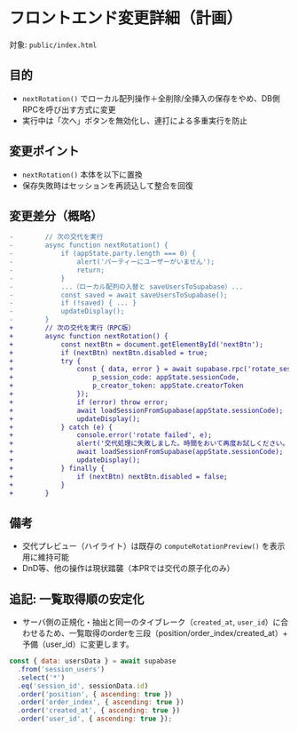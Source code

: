 # フロントエンド変更詳細（計画）

対象: `public/index.html`

## 目的
- `nextRotation()` でローカル配列操作＋全削除/全挿入の保存をやめ、DB側RPCを呼び出す方式に変更
- 実行中は「次へ」ボタンを無効化し、連打による多重実行を防止

## 変更ポイント
- `nextRotation()` 本体を以下に置換
- 保存失敗時はセッションを再読込して整合を回復

## 変更差分（概略）

```diff
-        // 次の交代を実行
-        async function nextRotation() {
-            if (appState.party.length === 0) {
-                alert('パーティーにユーザーがいません');
-                return;
-            }
-            ...（ローカル配列の入替と saveUsersToSupabase）...
-            const saved = await saveUsersToSupabase();
-            if (!saved) { ... }
-            updateDisplay();
-        }
+        // 次の交代を実行（RPC版）
+        async function nextRotation() {
+            const nextBtn = document.getElementById('nextBtn');
+            if (nextBtn) nextBtn.disabled = true;
+            try {
+                const { data, error } = await supabase.rpc('rotate_session', {
+                    p_session_code: appState.sessionCode,
+                    p_creator_token: appState.creatorToken
+                });
+                if (error) throw error;
+                await loadSessionFromSupabase(appState.sessionCode);
+                updateDisplay();
+            } catch (e) {
+                console.error('rotate failed', e);
+                alert('交代処理に失敗しました。時間をおいて再度お試しください。');
+                await loadSessionFromSupabase(appState.sessionCode);
+                updateDisplay();
+            } finally {
+                if (nextBtn) nextBtn.disabled = false;
+            }
+        }
```

## 備考
- 交代プレビュー（ハイライト）は既存の `computeRotationPreview()` を表示用に維持可能
- DnD等、他の操作は現状踏襲（本PRでは交代の原子化のみ）

## 追記: 一覧取得順の安定化
- サーバ側の正規化・抽出と同一のタイブレーク（`created_at`, `user_id`）に合わせるため、一覧取得のorderを三段（position/order_index/created_at）+ 予備（user_id）に変更します。

```js
const { data: usersData } = await supabase
  .from('session_users')
  .select('*')
  .eq('session_id', sessionData.id)
  .order('position', { ascending: true })
  .order('order_index', { ascending: true })
  .order('created_at', { ascending: true })
  .order('user_id', { ascending: true });
```
